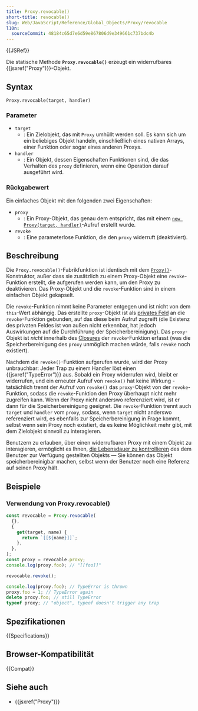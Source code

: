 ```yaml
---
title: Proxy.revocable()
short-title: revocable()
slug: Web/JavaScript/Reference/Global_Objects/Proxy/revocable
l10n:
  sourceCommit: 48184c65d7e6d59e867806d9e349661c737bdc4b
---
```


{{JSRef}}

Die statische Methode **`Proxy.revocable()`** erzeugt ein widerrufbares {{jsxref("Proxy")}}-Objekt.

## Syntax

```js-nolint
Proxy.revocable(target, handler)
```

### Parameter

- `target`
  - : Ein Zielobjekt, das mit `Proxy` umhüllt werden soll. Es kann sich um ein beliebiges Objekt handeln, einschließlich eines nativen Arrays, einer Funktion oder sogar eines anderen Proxys.
- `handler`
  - : Ein Objekt, dessen Eigenschaften Funktionen sind, die das Verhalten des `proxy` definieren, wenn eine Operation darauf ausgeführt wird.

### Rückgabewert

Ein einfaches Objekt mit den folgenden zwei Eigenschaften:

- `proxy`
  - : Ein Proxy-Objekt, das genau dem entspricht, das mit einem [`new Proxy(target, handler)`](/de/docs/Web/JavaScript/Reference/Global_Objects/Proxy/Proxy)-Aufruf erstellt wurde.
- `revoke`
  - : Eine parameterlose Funktion, die den `proxy` widerruft (deaktiviert).

## Beschreibung

Die `Proxy.revocable()`-Fabrikfunktion ist identisch mit dem [`Proxy()`](/de/docs/Web/JavaScript/Reference/Global_Objects/Proxy/Proxy)-Konstruktor, außer dass sie zusätzlich zu einem Proxy-Objekt eine `revoke`-Funktion erstellt, die aufgerufen werden kann, um den Proxy zu deaktivieren. Das Proxy-Objekt und die `revoke`-Funktion sind in einem einfachen Objekt gekapselt.

Die `revoke`-Funktion nimmt keine Parameter entgegen und ist nicht von dem `this`-Wert abhängig. Das erstellte `proxy`-Objekt ist als [privates Feld](/de/docs/Web/JavaScript/Reference/Classes/Private_elements) an die `revoke`-Funktion gebunden, auf das diese beim Aufruf zugreift (die Existenz des privaten Feldes ist von außen nicht erkennbar, hat jedoch Auswirkungen auf die Durchführung der Speicherbereinigung). Das `proxy`-Objekt ist _nicht_ innerhalb des [Closures](/de/docs/Web/JavaScript/Guide/Closures) der `revoke`-Funktion erfasst (was die Speicherbereinigung des `proxy` unmöglich machen würde, falls `revoke` noch existiert).

Nachdem die `revoke()`-Funktion aufgerufen wurde, wird der Proxy unbrauchbar: Jeder Trap zu einem Handler löst einen {{jsxref("TypeError")}} aus. Sobald ein Proxy widerrufen wird, bleibt er widerrufen, und ein erneuter Aufruf von `revoke()` hat keine Wirkung - tatsächlich trennt der Aufruf von `revoke()` das `proxy`-Objekt von der `revoke`-Funktion, sodass die `revoke`-Funktion den Proxy überhaupt nicht mehr zugreifen kann. Wenn der Proxy nicht anderswo referenziert wird, ist er dann für die Speicherbereinigung geeignet. Die `revoke`-Funktion trennt auch `target` und `handler` vom `proxy`, sodass, wenn `target` nicht anderswo referenziert wird, es ebenfalls zur Speicherbereinigung in Frage kommt, selbst wenn sein Proxy noch existiert, da es keine Möglichkeit mehr gibt, mit dem Zielobjekt sinnvoll zu interagieren.

Benutzern zu erlauben, über einen widerrufbaren Proxy mit einem Objekt zu interagieren, ermöglicht es Ihnen, [die Lebensdauer zu kontrollieren](/de/docs/Web/JavaScript/Guide/Memory_management) des dem Benutzer zur Verfügung gestellten Objekts — Sie können das Objekt speicherbereinigbar machen, selbst wenn der Benutzer noch eine Referenz auf seinen Proxy hält.

## Beispiele

### Verwendung von Proxy.revocable()

```js
const revocable = Proxy.revocable(
  {},
  {
    get(target, name) {
      return `[[${name}]]`;
    },
  },
);
const proxy = revocable.proxy;
console.log(proxy.foo); // "[[foo]]"

revocable.revoke();

console.log(proxy.foo); // TypeError is thrown
proxy.foo = 1; // TypeError again
delete proxy.foo; // still TypeError
typeof proxy; // "object", typeof doesn't trigger any trap
```

## Spezifikationen

{{Specifications}}

## Browser-Kompatibilität

{{Compat}}

## Siehe auch

- {{jsxref("Proxy")}}
